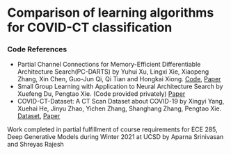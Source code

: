 # Comparison of learning algorithms for COVID-CT classification

### Code References
* Partial Channel Connections for Memory-Efficient Differentiable Architecture Search(PC-DARTS) by Yuhui Xu, Lingxi Xie, Xiaopeng Zhang, Xin Chen, Guo-Jun Qi, Qi Tian and Hongkai Xiong. [Code](https://github.com/yuhuixu1993/PC-DARTS), [Paper](https://openreview.net/forum?id=BJlS634tPr)
* Small Group Learning with Application to Neural Architecture Search by Xuefeng Du, Pengtao Xie. (Code provided privately) [Paper](https://arxiv.org/abs/2012.12502)
* COVID-CT-Dataset: A CT Scan Dataset about COVID-19 by Xingyi Yang, Xuehai He, Jinyu Zhao, Yichen Zhang, Shanghang Zhang, Pengtao Xie. [Dataset](https://github.com/UCSD-AI4H/COVID-CT), [Paper](https://arxiv.org/abs/2003.13865)




Work completed in partial fulfillment of course requirements for ECE 285, Deep Generative Models during Winter 2021 at UCSD by Aparna Srinivasan and Shreyas Rajesh
